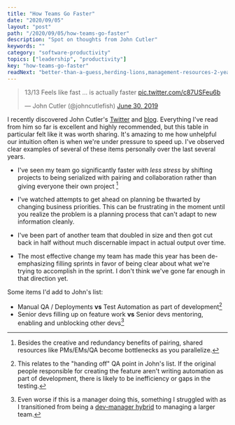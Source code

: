 ```yaml
---
title: "How Teams Go Faster"
date: "2020/09/05"
layout: "post"
path: "/2020/09/05/how-teams-go-faster"
description: "Spot on thoughts from John Cutler"
keywords: ""
category: "software-productivity"
topics: ["leadership", "productivity"]
key: "how-teams-go-faster"
readNext: "better-than-a-guess,herding-lions,management-resources-2-years"
---
```


<blockquote class="twitter-tweet" data-conversation="none" data-theme="light"><p lang="en" dir="ltr">13/13 Feels like fast ... is actually faster <a href="https://t.co/c87USFeu6b">pic.twitter.com/c87USFeu6b</a></p>&mdash; John Cutler (@johncutlefish) <a href="https://twitter.com/johncutlefish/status/1145240762243698688?ref_src=twsrc%5Etfw">June 30, 2019</a></blockquote> 


I recently discovered John Cutler's [Twitter](https://twitter.com/johncutlefish) and [blog](https://cutlefish.substack.com/).  Everything I've read from him so far is excellent and highly recommended, but this table in particular felt like it was worth sharing.  It's amazing to me how unhelpful our intuition often is when we're under pressure to speed up.  I've observed clear examples of several of these items personally over the last several years.

- I've seen my team go significantly faster *with less stress* by shifting projects to being serialized with pairing and collaboration rather than giving everyone their own project [^1]

- I've watched attempts to get ahead on planning be thwarted by changing business priorities.  This can be frustrating in the moment until you realize the problem is a planning process that can't adapt to new information cleanly. 

- I've been part of another team that doubled in size and then got cut back in half without much discernable impact in actual output over time.  

- The most effective change my team has made this year has been de-emphasizing filling sprints in favor of being clear about what we're trying to accomplish in the sprint.  I don't think we've gone far enough in that direction yet.  

Some items I'd add to John's list:

- Manual QA / Deployments **vs** Test Automation as part of development[^2]
- Senior devs filling up on feature work **vs** Senior devs mentoring, enabling and unblocking other devs[^3] 





[^1]: Besides the creative and redundancy benefits of pairing, shared resources like PMs/EMs/QA become bottlenecks as you parallelize.  
[^2]: This relates to the "handing off" QA point in John's list.  If the original people responsible for creating the feature aren't writing automation as part of development, there is likely to be inefficiency or gaps in the testing. 
[^3]: Even worse if this is a manager doing this, something I struggled with as I transitioned from being a [dev-manager hybrid](https://benmccormick.org/2019/03/25/manager-and-developer) to managing a larger team.  